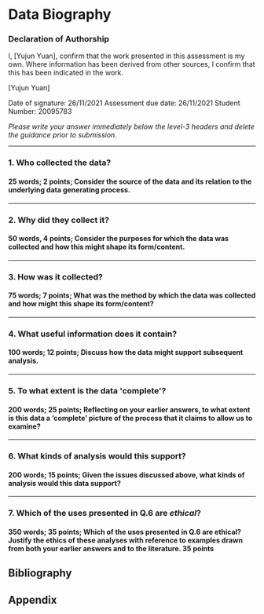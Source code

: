 # Data Biography

### Declaration of Authorship

I, [Yujun Yuan], confirm that the work presented in this assessment is my own. Where information has been derived from other sources, I confirm that this has been indicated in the work.

[Yujun Yuan]

Date of signature: 26/11/2021
Assessment due date: 26/11/2021
Student Number: 20095783

_Please write your answer immediately below the level-3 headers and delete the guidance prior to submission._

---

### 1. Who collected the data?

#### 25 words; 2 points; Consider the source of the data and its relation to the underlying data generating process.

---

### 2. Why did they collect it?

#### 50 words, 4 points; Consider the purposes for which the data was collected and how this might shape its form/content.

---

### 3. How was it collected?

#### 75 words; 7 points; What was the method by which the data was collected and how might this shape its form/content?

---

### 4. What useful information does it contain?

#### 100 words; 12 points; Discuss how the data might support subsequent analysis.

---

### 5. To what extent is the data 'complete'?

#### 200 words; 25 points; Reflecting on your earlier answers, to what extent is this data a ‘complete’ picture of the process that it claims to allow us to examine?

---

### 6. What kinds of analysis would this support?

#### 200 words; 15 points; Given the issues discussed above, what kinds of analysis would this data support?

---

### 7. Which of the uses presented in Q.6 are _ethical_?

#### 350 words; 35 points; Which of the uses presented in Q.6 are ethical?  Justify the ethics of these analyses with reference to examples drawn from both your earlier answers and to the literature. 35 points

## Bibliography


## Appendix 
